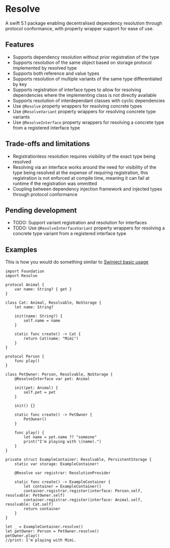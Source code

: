 # Resolve

A swift 5.1 package enabling decentralised dependency resolution through protocol conformance, with property wrapper support for ease of use.

## Features

- Supports dependency resolution without prior registration of the type
- Supports resolution of the same object based on storage protocol implemented by resolved type
- Supports both reference and value types
- Supports resolution of multiple variants of the same type differentiated by key
- Supports registration of interface types to allow for resolving dependencies where the implementing class is not directly available
- Supports resolution of interdependant classes with cyclic dependencies
- Use `@Resolve` property wrappers for resolving concrete types 
- Use `@ResolveVariant` property wrappers for resolving concrete type variants 
- Use `@ResolveInterface` property wrappers for resolving a concrete type from a registered interface type

## Trade-offs and limitations

- Registrationless resolution requires visibility of the exact type being resolved
- Resolving via an interface works around the need for visibility of the type being resolved at the expense of requiring registration, this registration is not enforced at compile time, meaning it can fail at runtime if the registration was ommitted
- Coupling between dependency injection framework and injected types through protocol conformance

## Pending development

- TODO: Support variant registration and resolution for interfaces
- TODO: Use `@ResolveInterfaceVariant` property wrappers for resolving a concrete type variant from a registered interface type

## Examples

This is how you would do something similar to [Swinject basic usage](https://github.com/Swinject/Swinject#basic-usage)

```
import Foundation
import Resolve

protocol Animal {
    var name: String? { get }
}

class Cat: Animal, Resolvable, NoStorage {
    let name: String?

    init(name: String?) {
        self.name = name
    }

    static func create() -> Cat {
        return Cat(name: "Mimi")
    }
}

protocol Person {
    func play()
}

class PetOwner: Person, Resolvable, NoStorage {
    @ResolveInterface var pet: Animal

    init(pet: Animal) {
        self.pet = pet
    }

    init() {}

    static func create() -> PetOwner {
        PetOwner()
    }

    func play() {
        let name = pet.name ?? "someone"
        print("I'm playing with \(name).")
    }
}

private struct ExampleContainer: Resolvable, PersistentStorage {
    static var storage: ExampleContainer!

    @Resolve var registrar: ResolutionProvider

    static func create() -> ExampleContainer {
        let container = ExampleContainer()
        container.registrar.register(interface: Person.self, resolvable: PetOwner.self)
        container.registrar.register(interface: Animal.self, resolvable: Cat.self)
        return container
    }
}

let _ = ExampleContainer.resolve()
let petOwner: Person = PetOwner.resolve()
petOwner.play()
//print: I'm playing with Mimi.
```

